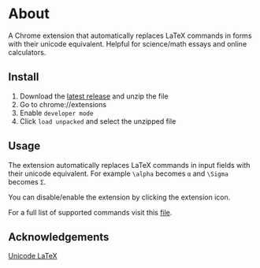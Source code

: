 # About
A Chrome extension that automatically replaces LaTeX commands in forms with their unicode equivalent. Helpful for science/math essays and online calculators.

## Install
1. Download the [latest release](https://github.com/maxwellmlin/latex-symbols/releases) and unzip the file
2. Go to chrome://extensions
3. Enable `developer mode`
4. Click `load unpacked` and select the unzipped file

## Usage
The extension automatically replaces LaTeX commands in input fields with their unicode equivalent. For example `\alpha` becomes `α` and `\Sigma` becomes `Σ`.  

You can disable/enable the extension by clicking the extension icon.

For a full list of supported commands visit this [file](https://raw.githubusercontent.com/maxwellmlin/latex-symbols/main/js/latex-unicode.js?token=AG4TIGFNSYPH6CCBDMCUXQTA2YKBE).

## Acknowledgements
[Unicode LaTeX](https://github.com/ViktorQvarfordt/unicode-latex)
